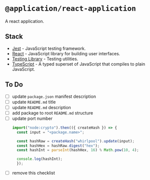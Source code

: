 # `@application/react-application`

A react application.

## Stack

- [Jest](https://facebook.github.io/jest/) - JavaScript testing framework.
- [React](https://facebook.github.io/react/) - JavaScript library for building user interfaces.
- [Testing Library](https://testing-library.com/) - Testing utilities.
- [TypeScript](https://www.typescriptlang.org/) - A typed superset of JavaScript that compiles to plain JavaScript.

## To Do

- [ ] update `package.json` manifest description
- [ ] update `README.md` title
- [ ] update `README.md` description
- [ ] add package to root `README.md` structure
- [ ] update port number
  ```typescript
  import("node:crypto").then(({ createHash }) => {
    const input = "<package.name>";

    const hashRaw = createHash("whirlpool").update(input);
    const hashHex = hashRaw.digest("hex");
    const hashInt = parseInt(hashHex, 16) % Math.pow(10, 4);

    console.log(hashInt);
    });
  ```
- [ ] remove this checklist
